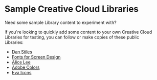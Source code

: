 # Sample Creative Cloud Libraries

Need some sample Library content to experiment with?

If you're looking to quickly add some content to your own Creative Cloud Libraries for testing, you can follow or make copies of these public Libraries:

- [Dan Stiles](https://assets.adobe.com/public/a3f9dbc4-cdc0-40dc-65ea-23f8b7e95ac6#)
- [Fonts for Screen Design](https://assets.adobe.com/public/b623f987-ea2b-418b-7746-e5dc31b6596d)
- [Alice Lee](https://assets.adobe.com/public/4f8c52b5-fd77-429b-640f-561618adde81)
- [Adobe Colors](https://assets.adobe.com/public/06cb8dc3-921f-4be6-64fa-f04de9b0a752)
- [Eva Icons](https://assets.adobe.com/public/ec584d24-ba5d-4f1b-5eaf-918ecde6c5cf)

